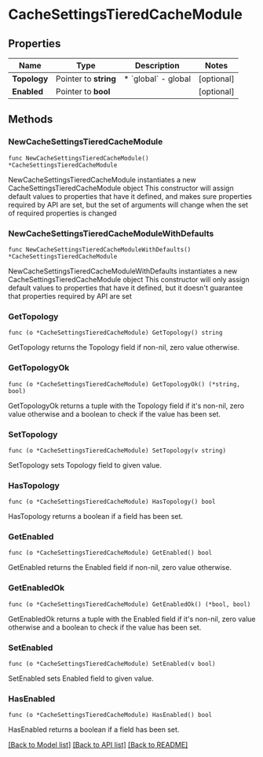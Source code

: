# CacheSettingsTieredCacheModule

## Properties

Name | Type | Description | Notes
------------ | ------------- | ------------- | -------------
**Topology** | Pointer to **string** | * &#x60;global&#x60; - global | [optional] 
**Enabled** | Pointer to **bool** |  | [optional] 

## Methods

### NewCacheSettingsTieredCacheModule

`func NewCacheSettingsTieredCacheModule() *CacheSettingsTieredCacheModule`

NewCacheSettingsTieredCacheModule instantiates a new CacheSettingsTieredCacheModule object
This constructor will assign default values to properties that have it defined,
and makes sure properties required by API are set, but the set of arguments
will change when the set of required properties is changed

### NewCacheSettingsTieredCacheModuleWithDefaults

`func NewCacheSettingsTieredCacheModuleWithDefaults() *CacheSettingsTieredCacheModule`

NewCacheSettingsTieredCacheModuleWithDefaults instantiates a new CacheSettingsTieredCacheModule object
This constructor will only assign default values to properties that have it defined,
but it doesn't guarantee that properties required by API are set

### GetTopology

`func (o *CacheSettingsTieredCacheModule) GetTopology() string`

GetTopology returns the Topology field if non-nil, zero value otherwise.

### GetTopologyOk

`func (o *CacheSettingsTieredCacheModule) GetTopologyOk() (*string, bool)`

GetTopologyOk returns a tuple with the Topology field if it's non-nil, zero value otherwise
and a boolean to check if the value has been set.

### SetTopology

`func (o *CacheSettingsTieredCacheModule) SetTopology(v string)`

SetTopology sets Topology field to given value.

### HasTopology

`func (o *CacheSettingsTieredCacheModule) HasTopology() bool`

HasTopology returns a boolean if a field has been set.

### GetEnabled

`func (o *CacheSettingsTieredCacheModule) GetEnabled() bool`

GetEnabled returns the Enabled field if non-nil, zero value otherwise.

### GetEnabledOk

`func (o *CacheSettingsTieredCacheModule) GetEnabledOk() (*bool, bool)`

GetEnabledOk returns a tuple with the Enabled field if it's non-nil, zero value otherwise
and a boolean to check if the value has been set.

### SetEnabled

`func (o *CacheSettingsTieredCacheModule) SetEnabled(v bool)`

SetEnabled sets Enabled field to given value.

### HasEnabled

`func (o *CacheSettingsTieredCacheModule) HasEnabled() bool`

HasEnabled returns a boolean if a field has been set.


[[Back to Model list]](../README.md#documentation-for-models) [[Back to API list]](../README.md#documentation-for-api-endpoints) [[Back to README]](../README.md)


